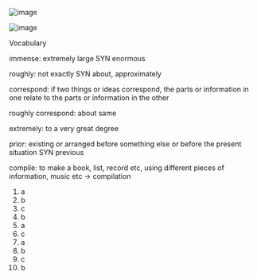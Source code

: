![image](https://github.com/jeuneseven/ReadingNotes/assets/8426758/71e68679-09a0-46cf-8eba-ce658b53ef73)

![image](https://github.com/jeuneseven/ReadingNotes/assets/8426758/00260f99-a48c-4968-9f94-37208f2ab9fa)

Vocabulary

immense: extremely large SYN enormous

roughly: not exactly SYN about, approximately

correspond: if two things or ideas correspond, the parts or information in one relate to the parts or information in the other

roughly correspond: about same

extremely: to a very great degree

prior: existing or arranged before something else or before the present situation SYN previous

compile: to make a book, list, record etc, using different pieces of information, music etc → compilation 

1. a
2. b
3. c
4. b
5. a
6. c
7. a
8. b
9. c
10. b
